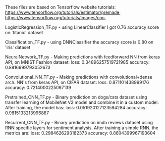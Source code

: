 These files are based on Tensorflow website tutorials: https://www.tensorflow.org/tutorials/estimator/premade, https://www.tensorflow.org/tutorials/images/cnn, 

LogisticRegression_TF.py - using LinearClassifier I got 0.76 accuracy score on 'titanic' dataset

Classification_TF.py - using DNNClassifier the accuracy score is 0.80 on 'iris' dataset

NeuralNetwork_TF.py - Making predictions with feedforward NN from keras API, on MNIST Fashion dataset:
			loss: 0.34896257519721985
			accuracy: 0.8816999793052673

Convolutional_NN_TF.py - Making predictions with convolutional+dense arch. NN's from keras API, on CIFAR dataset:
			 loss: 0.871101438999176 
			 accuracy: 0.7214000225067139

Pretrained_CNN_TF.py - Binary prediction on dogs/cats dataset using transfer learning of MobileNet V2 model and combine it in a custom model.
			After training, the model has:
			 loss: 0.051920127123594284 
			 accuracy: 0.9815133213996887

Recurrent_CNN_TF.py - Binary prediction on imdb reviews dataset using RNN specific layers for sentiment analysis.
			After training a simple RNN, the metrics are:
			 loss: 0.2984626293182373 
			 accuracy: 0.8804399967193604



